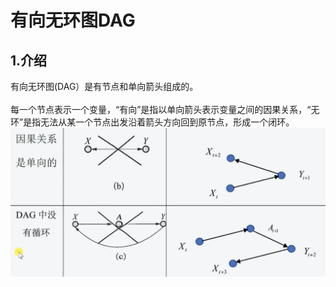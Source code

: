 # 有向无环图DAG
## 1.介绍
有向无环图(DAG）是有节点和单向箭头组成的。\
\
每一个节点表示一个变量，“有向”是指以单向箭头表示变量之间的因果关系，“无环”是指无法从某一个节点出发沿着箭头方向回到原节点，形成一个闭环。
![image](https://github.com/StrayerSQH/Learning/blob/main/%E7%AE%97%E6%B3%95/PHOTO/DAG_0.png)
